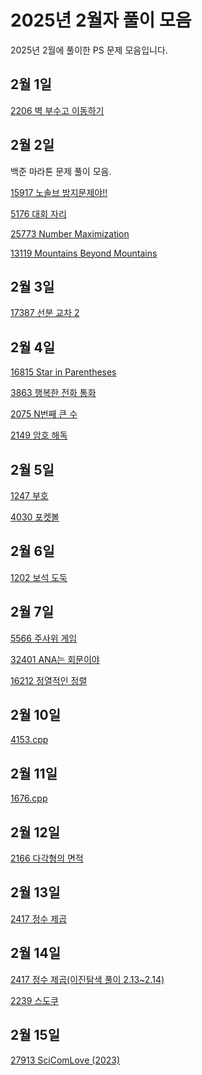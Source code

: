 # 2025년 2월자 풀이 모음

2025년 2월에 풀이한 PS 문제 모음입니다.

## 2월 1일

[2206 벽 부수고 이동하기](20250201/2206번-벽%20부수고%20이동하기.md)

## 2월 2일

백준 마라톤 문제 풀이 모음.

[15917 노솔브 방지문제야!!](20250202/15917번-노솔브%20방지문제야!!.md)

[5176 대회 자리](20250202/5176번-대회%20자리.md)

[25773 Number Maximization](20250202/25773번-Number%20Maximization.md)

[13119 Mountains Beyond Mountains](20250202/13119번-Mountains%20Beyond%20Mountains.md)

## 2월 3일

[17387 선분 교차 2](20250203/17387번-선분%20교차%202.md)

## 2월 4일

[16815 Star in Parentheses](20250204/16815번-Star%20in%20Parentheses.md)

[3863 행복한 전화 통화](20250204/3863번-행복한%20전화%20통화.md)

[2075 N번째 큰 수](20250204/2075번-N번째%20큰%20수.md)

[2149 암호 해독](20250204/2149번-암호%20해독.md)

## 2월 5일

[1247 부호](20250205/1247번-부호.md)

[4030 포켓볼](20250205/4030번-포켓볼.md)

## 2월 6일

[1202 보석 도둑](20250206/1202번-보석%20도둑.md)

## 2월 7일

[5566 주사위 게임](20250207/5566번-주사위%20게임.md)

[32401 ANA는 회문이야](20250207/32401번-ANA는%20회문이야.md)

[16212 정열적인 정렬](20250207/16212번-정열적인%20정렬.md)

## 2월 10일

[4153.cpp](20250210/4153.cpp)

## 2월 11일

[1676.cpp](20250211/1676.cpp)

## 2월 12일

[2166 다각형의 면적](20250212/2166번-다각형의%20면적.md)

## 2월 13일

[2417 정수 제곱](20250213/2417.cpp)

## 2월 14일

[2417 정수 제곱(이진탐색 풀이 2.13~2.14)](20250214/2417번-정수%20제곱.md)

[2239 스도쿠](20250214/2239번-스도쿠.md)

## 2월 15일

[27913 SciComLove (2023)](<20250215/27913번-SciComLove%20(2023).md>)
